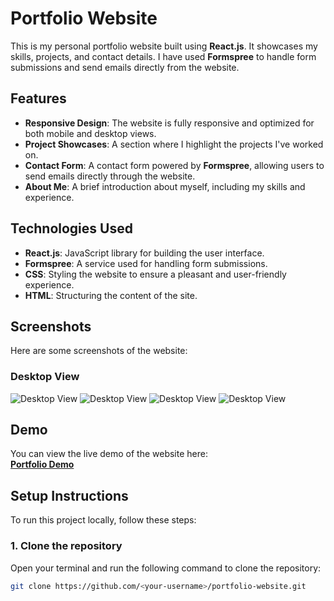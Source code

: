 # Portfolio Website

This is my personal portfolio website built using **React.js**. It showcases my skills, projects, and contact details. I have used **Formspree** to handle form submissions and send emails directly from the website.

## Features

- **Responsive Design**: The website is fully responsive and optimized for both mobile and desktop views.
- **Project Showcases**: A section where I highlight the projects I've worked on.
- **Contact Form**: A contact form powered by **Formspree**, allowing users to send emails directly through the website.
- **About Me**: A brief introduction about myself, including my skills and experience.

## Technologies Used

- **React.js**: JavaScript library for building the user interface.
- **Formspree**: A service used for handling form submissions.
- **CSS**: Styling the website to ensure a pleasant and user-friendly experience.
- **HTML**: Structuring the content of the site.

## Screenshots

Here are some screenshots of the website:

### Desktop View
![Desktop View](./screenshots1.png)
![Desktop View](./screenshots2.png)
![Desktop View](./screenshots3.png)
![Desktop View](./screenshots4.png)



## Demo

You can view the live demo of the website here:  
[**Portfolio Demo**](https://your-portfolio-demo-link.com)

## Setup Instructions

To run this project locally, follow these steps:

### 1. Clone the repository

Open your terminal and run the following command to clone the repository:

```bash
git clone https://github.com/<your-username>/portfolio-website.git
